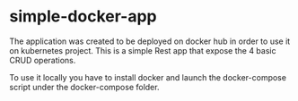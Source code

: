 # simple-docker-app
The application was created to be deployed on docker hub in order to use it on kubernetes project. This is a simple Rest app that expose the 4 basic CRUD operations.

To use it locally you have to install docker and launch the docker-compose script under the docker-compose folder.